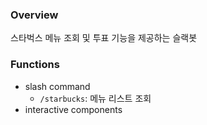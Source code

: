 ### Overview
스타벅스 메뉴 조회 및 투표 기능을 제공하는 슬랙봇

### Functions
- slash command
  - `/starbucks`: 메뉴 리스트 조회
- interactive components
